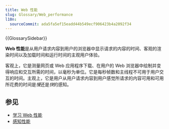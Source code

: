 ```yaml
---
title: Web 性能
slug: Glossary/Web_performance
l10n:
  sourceCommit: ada5fa5ef15eadd44b549ecf906423b4a2092f34
---
```


{{GlossarySidebar}}

**Web 性能**是从用户请求内容到用户的浏览器中显示请求的内容的时间、客观的渲染时间以及加载时间和运行时间的主观用户体验。

客观上，它是测量网页或 Web 应用程序下载、在用户的 Web 浏览器中绘制并变得响应和交互所需的时间，以毫秒为单位。它是每秒帧数和主线程不可用于用户交互的时间。主观上，它是用户从用户请求内容到用户感觉所请求的内容可用和可用所花费的时间是*慢*还是*快*的感知。

## 参见

- [学习 Web 性能](/zh-CN/docs/Learn/Performance)
- [感知性能](/zh-CN/docs/Glossary/Perceived_performance)
